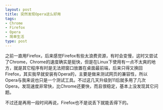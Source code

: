 ```yaml
---
layout: post
title: 突然发现Opera这么好用
tags:
- Chrome
- Firefox
- Opera
- 简单生活
type: post
---
```

之前一直用Firefox，后来感觉Firefox有些太浪费资源，有时会变慢，这时又尝试了Chrome，Chrome的速度确实是挺快，但是在Linux下使用有一点不太爽的地方，就是其它程序有时是无法把窗口放置在桌面最前端，后来只得又换回Firefox，其实我早就安装有Opera的，主要是做来测试网页的兼容性，所以Opera与我来说也只是一个测试工具。不过这几天升级到11后就多用了几次Opera，发现速度非常快，比Chrome还要快，而且很稳定，基本上没发现其它问题。

不过还是再用一段时间再说，Firefox也不是说丢下就能丢得下的。

